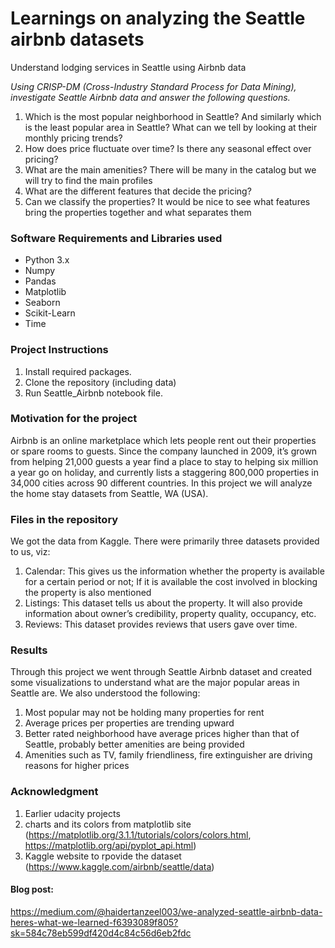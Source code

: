 # Learnings on analyzing the Seattle airbnb datasets

Understand lodging services in Seattle using Airbnb data

*Using CRISP-DM (Cross-Industry Standard Process for Data Mining), investigate Seattle Airbnb data and answer the following questions.*

1.	Which is the most popular neighborhood in Seattle? And similarly which is the least popular area in Seattle? What can we tell by looking at their monthly pricing trends?
2.	How does price fluctuate over time? Is there any seasonal effect over pricing?
3.	What are the main amenities? There will be many in the catalog but we will try to find the main profiles
4.	What are the different features that decide the pricing?
5.	Can we classify the properties? It would be nice to see what features bring the properties together and what separates them


### Software Requirements and Libraries used

* Python 3.x
* Numpy
* Pandas
* Matplotlib
* Seaborn
* Scikit-Learn
* Time


### Project Instructions

1. Install required packages.
2. Clone the repository (including data)
3. Run Seattle_Airbnb notebook file.


### Motivation for the project

Airbnb is an online marketplace which lets people rent out their properties or spare rooms to guests. Since the company launched in 2009, it’s grown from helping 21,000 guests a year find a place to stay to helping six million a year go on holiday, and currently lists a staggering 800,000 properties in 34,000 cities across 90 different countries. In this project we will analyze the home stay datasets from Seattle, WA (USA).


### Files in the repository

We got the data from Kaggle. There were primarily three datasets provided to us, viz:
1. Calendar: This gives us the information whether the property is available for a certain period or not; If it is available the cost involved in blocking the property is also mentioned
2. Listings: This dataset tells us about the property. It will also provide information about owner’s credibility, property quality, occupancy, etc.
3. Reviews: This dataset provides reviews that users gave over time.


### Results

Through this project we went through Seattle Airbnb dataset and created some visualizations to understand what are the major popular areas in Seattle are. We also understood the following:
1.	Most popular may not be holding many properties for rent
2.	Average prices per properties are trending upward
3.	Better rated neighborhood have average prices higher than that of Seattle, probably better amenities are being provided
4.	Amenities such as TV, family friendliness, fire extinguisher are driving reasons for higher prices

### Acknowledgment

1. Earlier udacity projects
2. charts and its colors from matplotlib site (https://matplotlib.org/3.1.1/tutorials/colors/colors.html, https://matplotlib.org/api/pyplot_api.html)
3. Kaggle website to rpovide the dataset (https://www.kaggle.com/airbnb/seattle/data)



#### Blog post:
https://medium.com/@haidertanzeel003/we-analyzed-seattle-airbnb-data-heres-what-we-learned-f6393089f805?sk=584c78eb599df420d4c84c56d6eb2fdc
